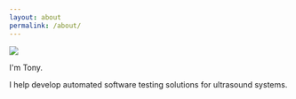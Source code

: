 ```yaml
---
layout: about
permalink: /about/
---
```


![](../images/editedportrait-1.jpg)

I'm Tony.


I help develop automated software testing solutions for ultrasound systems.
